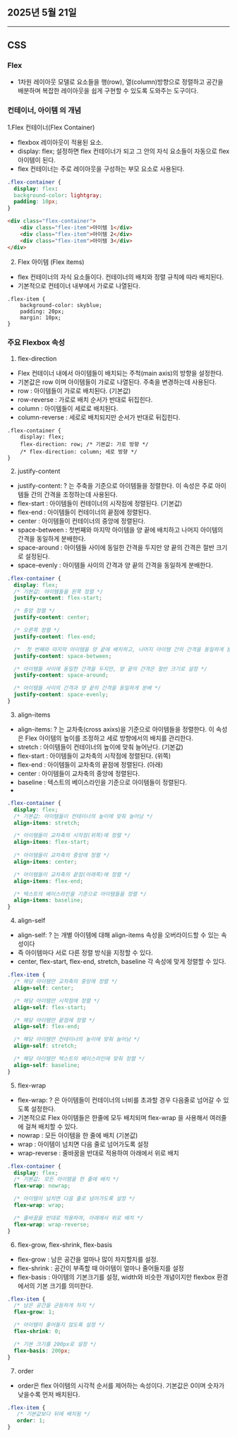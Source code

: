 ## 2025년 5월 21일

--- 

## CSS

### Flex 

- 1차원 레이아웃 모델로 요소들을 행(row), 열(column)방향으로 정렬하고 공간을 배분하며 복잡한 레이아웃을 쉽게 구현할 수 있도록 도와주는 도구이다.


### 컨테이너, 아이템 의 개념

1.Flex 컨테이너(Flex Container)

- flexbox 레이아웃이 적용된 요소.
- display: flex; 설정하면 flex 컨테이너가 되고 그 안의 자식 요소들이 자동으로 flex 아이템이 된다.
- flex 컨테이너는 주로 레이아웃을 구성하는 부모 요소로 사용된다.
```CSS
.flex-container {
  display: flex:
  background-color: lightgray;
  padding: 10px;
}
```
```HTML
<div class="flex-container">
    <div class="flex-item">아이템 1</div>
    <div class="flex-item">아이템 2</div>
    <div class="flex-item">아이템 3</div>
</div>
```

2. Flex 아이템 (Flex items)

- flex 컨테이너의 자식 요소들이다. 컨테이너의 배치와 정렬 규칙에 따라 배치된다.
- 기본적으로 컨테이너 내부에서 가로로 나열된다.
```
.flex-item {
    background-color: skyblue;
    padding: 20px;
    margin: 10px;
}
```


### 주요 Flexbox 속성

1. flex-direction
   
- Flex 컨테이너 내에서 아이템들이 배치되는 주척(main axis)의 방향을 설정한다.
- 기본값은 row 이며 아이템들이 가로로 나열된다. 주축을 변경하는데 사용된다.
- row : 아이템들이 가로로 배치된다. (기본값)
- row-reverse : 가로로 배치 순서가 반대로 뒤집힌다.
- column : 아이템들이 세로로 배치된다.
- column-reverse : 세로로 배치되지만 순서가 반대로 뒤집힌다.
```
.flex-container {
    display: flex;
    flex-direction: row; /* 기본값: 가로 방향 */
    /* flex-direction: column; 세로 방향 */
}
```

2. justify-content

- justify-content: ? 는 주축을 기준으로 아이템들을 정렬한다. 이 속성은 주로 아이템들 간의 간격을 조정하는데 사용된다.
- flex-start : 아이템들이 컨테이너의 시작점에 정렬된다. (기본값)
- flex-end : 아이템들이 컨테이너의 끝점에 정렬된다.
- center : 아이템들이 컨테이너의 중앙에 정렬된다.
- space-between : 첫번째와 마지막 아이템을 양 끝에 배치하고 나머지 아이템의 간격을 동일하게 분배한다.
- space-around : 아이템들 사이에 동일한 간격을 두지만 양 끝의 간격은 절반 크기로 설정된다.
- space-evenly : 아이템들 사이의 간격과 양 끝의 간격을 동일하게 분배한다.
```CSS  
.flex-container {
  display: flex;
  /* 기본값: 아이템들을 왼쪽 정렬 */
  justify-content: flex-start; 

  /* 중앙 정렬 */
  justify-content: center;

  /* 오른쪽 정렬 */
  justify-content: flex-end;

  /*  첫 번째와 마지막 아이템을 양 끝에 배치하고, 나머지 아이템 간의 간격을 동일하게 분배 */
  justify-content: space-between;

  /* 아이템들 사이에 동일한 간격을 두지만, 양 끝의 간격은 절반 크기로 설정 */
  justify-content: space-around;

  /* 아이템들 사이의 간격과 양 끝의 간격을 동일하게 분배 */
  justify-content: space-evenly;
}
```

3. align-items

- align-items: ? 는 교차축(cross axixs)을 기준으로 아이템들을 정렬한다. 이 속성은 Flex 아이템의 높이를 조정하고 세로 방향에서의 배치를 관리한다.
- stretch : 아이템들이 컨테이너의 높이에 맞춰 늘어난다. (기본값)
- flex-start : 아이템들이 교차축의 시작점에 정렬된다. (위쪽)
- flex-end : 아이템들이 교차축의 끝점에 정렬된다. (아래)
- center : 아이템들이 교차축의 중앙에 정렬된다.
- baseline : 텍스트의 베이스라인을 기준으로 아이템들이 정렬된다.
- 
```css
.flex-container {
  display: flex;
  /* 기본값: 아이템들이 컨테이너의 높이에 맞춰 늘어남 */
  align-items: stretch;

  /* 아이템들이 교차축의 시작점(위쪽)에 정렬 */
  align-items: flex-start;
  
  /* 아이템들이 교차축의 중앙에 정렬 */
  align-items: center;

  /* 아이템들이 교차축의 끝점(아래쪽)에 정렬 */
  align-items: flex-end;

  /* 텍스트의 베이스라인을 기준으로 아이템들을 정렬 */
  align-items: baseline; 
}
```

4. align-self

- align-self: ? 는 개별 아이템에 대해 align-items 속성을 오버라이드할 수 있는 속성이다
- 즉 아이템마다 서로 다른 정렬 방식을 지정할 수 있다.
- center, flex-start, flex-end, stretch, baseline 각 속성에 맞게 정렬할 수 있다.

```CSS
.flex-item {
  /* 해당 아이템만 교차축의 중앙에 정렬 */
  align-self: center;

  /* 해당 아이템만 시작점에 정렬 */
  align-self: flex-start;

  /* 해당 아이템만 끝점에 정렬 */
  align-self: flex-end;

  /* 해당 아이템만 컨테이너의 높이에 맞춰 늘어남 */
  align-self: stretch;

  /* 해당 아이템만 텍스트의 베이스라인에 맞춰 정렬 */
  align-self: baseline; 
}
```

5. flex-wrap

- flex-wrap: ? 은 아이템들이 컨테이너의 너비를 초과할 경우 다음줄로 넘어갈 수 있도록 설정한다.
- 기본적으로 Flex 아이템들은 한줄에 모두 배치되며 flex-wrap 을 사용해서 여러줄에 걸쳐 배치할 수 있다.
- nowrap : 모든 아이템을 한 줄에 배치 (기본값)
- wrap : 아이템이 넘치면 다음 줄로 넘어가도록 설정
- wrap-reverse : 줄바꿈을 반대로 적용하여 아래에서 위로 배치
  
```CSS
.flex-container {
  display: flex;
  /* 기본값: 모든 아이템을 한 줄에 배치 */
  flex-wrap: nowrap;

  /* 아이템이 넘치면 다음 줄로 넘어가도록 설정 */
  flex-wrap: wrap;

  /* 줄바꿈을 반대로 적용하여, 아래에서 위로 배치 */
  flex-wrap: wrap-reverse; 
}
```

6. flex-grow, flex-shrink, flex-basis

- flex-grow : 남은 공간을 얼마나 많이 차지할지를 설정.
- flex-shrink : 공간이 부족할 때 아이템이 얼마나 줄어들지를 설정
- flex-basis : 아이템의 기본크기를 설정, width와 비슷한 개념이지만 flexbox 환경에서의 기본 크기를 의미한다.

```CSS
.flex-item {
  /* 남은 공간을 균등하게 차지 */
  flex-grow: 1;

  /* 아이템이 줄어들지 않도록 설정 */
  flex-shrink: 0;

  /* 기본 크기를 200px로 설정 */
  flex-basis: 200px; 
}
```

7. order

- order은 flex 아이템의 시각적 순서를 제어하는 속성이다. 기본값은 0이며 숫자가 낮을수록 먼저 배치된다.
  
```CSS
.flex-item {
   /* 기본값보다 뒤에 배치됨 */
   order: 1; 
}
```
